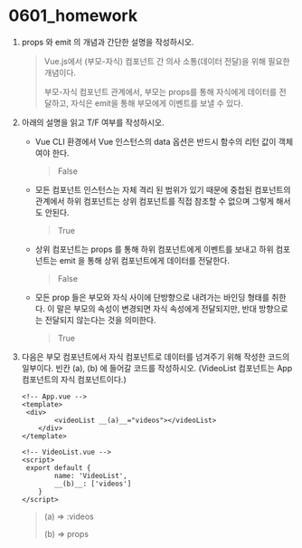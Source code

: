 # 0601_homework

1. props 와 emit 의 개념과 간단한 설명을 작성하시오.

   > Vue.js에서 (부모-자식) 컴포넌트 간 의사 소통(데이터 전달)을 위해 필요한 개념이다.
   >
   > 부모-자식 컴포넌트 관계에서, 부모는 props를 통해 자식에게 데이터를 전달하고, 자식은 emit을 통해 부모에게 이벤트를 보낼 수 있다.

2. 아래의 설명을 읽고 T/F 여부를 작성하시오.

   - Vue CLI 환경에서 Vue 인스턴스의 data 옵션은 반드시 함수의 리턴 값이 객체여야 한다.

     > False

   - 모든 컴포넌트 인스턴스는 자체 격리 된 범위가 있기 때문에 중첩된 컴포넌트의 관계에서 하위 컴포넌트는 상위 컴포넌트를 직접 참조할 수 없으며 그렇게 해서도 안된다.

     > True

   - 상위 컴포넌트는 props 를 통해 하위 컴포넌트에게 이벤트를 보내고 하위 컴포넌트는 emit 을 통해 상위 컴포넌트에게 데이터를 전달한다.

     > False

   - 모든 prop 들은 부모와 자식 사이에 단방향으로 내려가는 바인딩 형태를 취한다. 이 말은 부모의 속성이 변경되면 자식 속성에게 전달되지만, 반대 방향으로는 전달되지 않는다는 것을 의미한다.

     > True

3. 다음은 부모 컴포넌트에서 자식 컴포넌트로 데이터를 넘겨주기 위해 작성한 코드의 일부이다. 빈칸 (a), (b) 에 들어갈 코드를 작성하시오.
   (VideoList 컴포넌트는 App 컴포넌트의 자식 컴포넌트이다.)

   ```vue
   <!-- App.vue -->
   <template>
   	<div>
           <videoList __(a)__="videos"></videoList>
       </div>
   </template>
   ```

   ```vue
   <!-- VideoList.vue -->
   <script>
   	export default {
           name: 'VideoList',
           __(b)__: ['videos']
       }
   </script>
   ```

   > (a) => :videos
   >
   > (b) => props